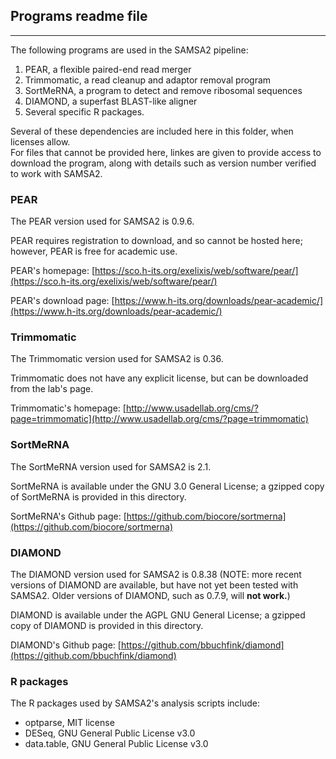 ## Programs readme file
******

The following programs are used in the SAMSA2 pipeline:

1. PEAR, a flexible paired-end read merger
2. Trimmomatic, a read cleanup and adaptor removal program
3. SortMeRNA, a program to detect and remove ribosomal sequences
4. DIAMOND, a superfast BLAST-like aligner
5. Several specific R packages.

Several of these dependencies are included here in this folder, when licenses allow.  
For files that cannot be provided here, linkes are given to provide access to download the program, along with details such as version number verified to work with SAMSA2.

### PEAR

The PEAR version used for SAMSA2 is 0.9.6.  

PEAR requires registration to download, and so cannot be hosted here; however, PEAR is free for academic use.

PEAR's homepage: [https://sco.h-its.org/exelixis/web/software/pear/](https://sco.h-its.org/exelixis/web/software/pear/)

PEAR's download page: [https://www.h-its.org/downloads/pear-academic/](https://www.h-its.org/downloads/pear-academic/)

### Trimmomatic

The Trimmomatic version used for SAMSA2 is 0.36.

Trimmomatic does not have any explicit license, but can be downloaded from the lab's page.

Trimmomatic's homepage: [http://www.usadellab.org/cms/?page=trimmomatic](http://www.usadellab.org/cms/?page=trimmomatic)

### SortMeRNA

The SortMeRNA version used for SAMSA2 is 2.1.

SortMeRNA is available under the GNU 3.0 General License; a gzipped copy of SortMeRNA is provided in this directory.

SortMeRNA's Github page: [https://github.com/biocore/sortmerna](https://github.com/biocore/sortmerna)

### DIAMOND

The DIAMOND version used for SAMSA2 is 0.8.38 (NOTE: more recent versions of DIAMOND are available, but have not yet been tested with SAMSA2.  Older versions of DIAMOND, such as 0.7.9, will **not work.**)

DIAMOND is available under the AGPL GNU General License; a gzipped copy of DIAMOND is provided in this directory.

DIAMOND's Github page: [https://github.com/bbuchfink/diamond](https://github.com/bbuchfink/diamond)

### R packages

The R packages used by SAMSA2's analysis scripts include:

* optparse, MIT license
* DESeq, GNU General Public License v3.0
* data.table, GNU General Public License v3.0
